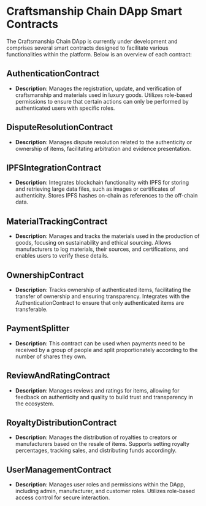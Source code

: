 # Craftsmanship Chain DApp Smart Contracts

The Craftsmanship Chain DApp is currently under development and comprises several smart contracts designed to facilitate various functionalities within the platform. Below is an overview of each contract:

## AuthenticationContract

- **Description**: Manages the registration, update, and verification of craftsmanship and materials used in luxury goods. Utilizes role-based permissions to ensure that certain actions can only be performed by authenticated users with specific roles.

## DisputeResolutionContract

- **Description**: Manages dispute resolution related to the authenticity or ownership of items, facilitating arbitration and evidence presentation.

## IPFSIntegrationContract

- **Description**: Integrates blockchain functionality with IPFS for storing and retrieving large data files, such as images or certificates of authenticity. Stores IPFS hashes on-chain as references to the off-chain data.

## MaterialTrackingContract

- **Description**: Manages and tracks the materials used in the production of goods, focusing on sustainability and ethical sourcing. Allows manufacturers to log materials, their sources, and certifications, and enables users to verify these details.

## OwnershipContract

- **Description**: Tracks ownership of authenticated items, facilitating the transfer of ownership and ensuring transparency. Integrates with the AuthenticationContract to ensure that only authenticated items are transferable.

## PaymentSplitter

- **Description**: This contract can be used when payments need to be received by a group of people and split proportionately according to the number of shares they own.

## ReviewAndRatingContract

- **Description**: Manages reviews and ratings for items, allowing for feedback on authenticity and quality to build trust and transparency in the ecosystem.

## RoyaltyDistributionContract

- **Description**: Manages the distribution of royalties to creators or manufacturers based on the resale of items. Supports setting royalty percentages, tracking sales, and distributing funds accordingly.

## UserManagementContract

- **Description**: Manages user roles and permissions within the DApp, including admin, manufacturer, and customer roles. Utilizes role-based access control for secure interaction.
